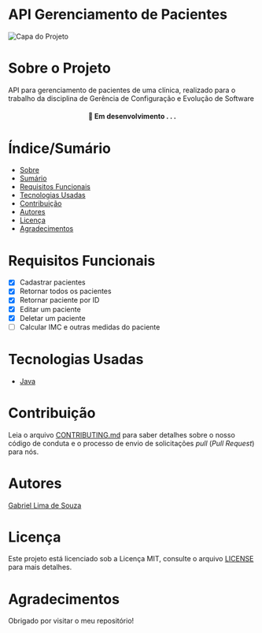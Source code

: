 # API Gerenciamento de Pacientes

![Capa do Projeto](https://picsum.photos/850/280)

# Sobre o Projeto

API para gerenciamento de pacientes de uma clínica, realizado para o trabalho da disciplina de Gerência de Configuração e Evolução de Software

<h4 align="center"> 
	🚧  Em desenvolvimento . . .
</h4>

# Índice/Sumário

- [Sobre](#sobre-o-projeto)
- [Sumário](#índice/sumário)
- [Requisitos Funcionais](#requisitos-funcionais)
- [Tecnologias Usadas](#tecnologias-usadas)
- [Contribuição](#contribuição)
- [Autores](#autores)
- [Licença](#licença)
- [Agradecimentos](#agradecimentos)

# Requisitos Funcionais

- [x] Cadastrar pacientes
- [x] Retornar todos os pacientes
- [x] Retornar paciente por ID
- [x] Editar um paciente
- [x] Deletar um paciente
- [ ] Calcular IMC e outras medidas do paciente

# Tecnologias Usadas

- [Java](https://www.java.com/pt-BR/)

# Contribuição

Leia o arquivo [CONTRIBUTING.md](CONTRIBUTING.md) para saber detalhes sobre o nosso código de conduta e o processo de envio de solicitações _pull_ (_Pull Request_) para nós.

# Autores

[Gabriel Lima de Souza](https://github.com/GabrielLimaDeSouza)

# Licença

Este projeto está licenciado sob a Licença MIT, consulte o arquivo [LICENSE](LICENSE) para mais detalhes.

# Agradecimentos

Obrigado por visitar o meu repositório!
